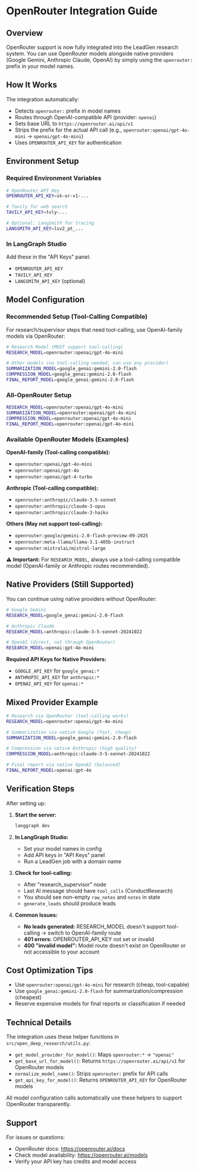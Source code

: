 # OpenRouter Integration Guide

## Overview
OpenRouter support is now fully integrated into the LeadGen research system. You can use OpenRouter models alongside native providers (Google Gemini, Anthropic Claude, OpenAI) by simply using the `openrouter:` prefix in your model names.

## How It Works
The integration automatically:
- Detects `openrouter:` prefix in model names
- Routes through OpenAI-compatible API (provider: `openai`)
- Sets base URL to `https://openrouter.ai/api/v1`
- Strips the prefix for the actual API call (e.g., `openrouter:openai/gpt-4o-mini` → `openai/gpt-4o-mini`)
- Uses `OPENROUTER_API_KEY` for authentication

## Environment Setup

### Required Environment Variables
```bash
# OpenRouter API Key
OPENROUTER_API_KEY=sk-or-v1-...

# Tavily for web search
TAVILY_API_KEY=tvly-...

# Optional: LangSmith for tracing
LANGSMITH_API_KEY=lsv2_pt_...
```

### In LangGraph Studio
Add these in the "API Keys" panel:
- `OPENROUTER_API_KEY`
- `TAVILY_API_KEY`
- `LANGSMITH_API_KEY` (optional)

## Model Configuration

### Recommended Setup (Tool-Calling Compatible)
For research/supervisor steps that need tool-calling, use OpenAI-family models via OpenRouter:

```bash
# Research Model (MUST support tool-calling)
RESEARCH_MODEL=openrouter:openai/gpt-4o-mini

# Other models (no tool-calling needed, can use any provider)
SUMMARIZATION_MODEL=google_genai:gemini-2.0-flash
COMPRESSION_MODEL=google_genai:gemini-2.0-flash
FINAL_REPORT_MODEL=google_genai:gemini-2.0-flash
```

### All-OpenRouter Setup
```bash
RESEARCH_MODEL=openrouter:openai/gpt-4o-mini
SUMMARIZATION_MODEL=openrouter:openai/gpt-4o-mini
COMPRESSION_MODEL=openrouter:openai/gpt-4o-mini
FINAL_REPORT_MODEL=openrouter:openai/gpt-4o-mini
```

### Available OpenRouter Models (Examples)
**OpenAI-family (Tool-calling compatible):**
- `openrouter:openai/gpt-4o-mini`
- `openrouter:openai/gpt-4o`
- `openrouter:openai/gpt-4-turbo`

**Anthropic (Tool-calling compatible):**
- `openrouter:anthropic/claude-3.5-sonnet`
- `openrouter:anthropic/claude-3-opus`
- `openrouter:anthropic/claude-3-haiku`

**Others (May not support tool-calling):**
- `openrouter:google/gemini-2.0-flash-preview-09-2025`
- `openrouter:meta-llama/llama-3.1-405b-instruct`
- `openrouter:mistralai/mistral-large`

⚠️ **Important:** For `RESEARCH_MODEL`, always use a tool-calling compatible model (OpenAI-family or Anthropic routes recommended).

## Native Providers (Still Supported)
You can continue using native providers without OpenRouter:

```bash
# Google Gemini
RESEARCH_MODEL=google_genai:gemini-2.0-flash

# Anthropic Claude
RESEARCH_MODEL=anthropic:claude-3-5-sonnet-20241022

# OpenAI (direct, not through OpenRouter)
RESEARCH_MODEL=openai:gpt-4o-mini
```

**Required API Keys for Native Providers:**
- `GOOGLE_API_KEY` for `google_genai:*`
- `ANTHROPIC_API_KEY` for `anthropic:*`
- `OPENAI_API_KEY` for `openai:*`

## Mixed Provider Example
```bash
# Research via OpenRouter (tool-calling works)
RESEARCH_MODEL=openrouter:openai/gpt-4o-mini

# Summarization via native Google (fast, cheap)
SUMMARIZATION_MODEL=google_genai:gemini-2.0-flash

# Compression via native Anthropic (high quality)
COMPRESSION_MODEL=anthropic:claude-3-5-sonnet-20241022

# Final report via native OpenAI (balanced)
FINAL_REPORT_MODEL=openai:gpt-4o
```

## Verification Steps
After setting up:

1. **Start the server:**
   ```bash
   langgraph dev
   ```

2. **In LangGraph Studio:**
   - Set your model names in config
   - Add API keys in "API Keys" panel
   - Run a LeadGen job with a domain name

3. **Check for tool-calling:**
   - After "research_supervisor" node
   - Last AI message should have `tool_calls` (ConductResearch)
   - You should see non-empty `raw_notes` and `notes` in state
   - `generate_leads` should produce leads

4. **Common Issues:**
   - **No leads generated:** RESEARCH_MODEL doesn't support tool-calling → switch to OpenAI-family route
   - **401 errors:** OPENROUTER_API_KEY not set or invalid
   - **400 "invalid model":** Model route doesn't exist on OpenRouter or not accessible to your account

## Cost Optimization Tips
- Use `openrouter:openai/gpt-4o-mini` for research (cheap, tool-capable)
- Use `google_genai:gemini-2.0-flash` for summarization/compression (cheapest)
- Reserve expensive models for final reports or classification if needed

## Technical Details
The integration uses these helper functions in `src/open_deep_research/utils.py`:

- `get_model_provider_for_model()`: Maps `openrouter:*` → `"openai"`
- `get_base_url_for_model()`: Returns `https://openrouter.ai/api/v1` for OpenRouter models
- `normalize_model_name()`: Strips `openrouter:` prefix for API calls
- `get_api_key_for_model()`: Returns `OPENROUTER_API_KEY` for OpenRouter models

All model configuration calls automatically use these helpers to support OpenRouter transparently.

## Support
For issues or questions:
- OpenRouter docs: https://openrouter.ai/docs
- Check model availability: https://openrouter.ai/models
- Verify your API key has credits and model access

